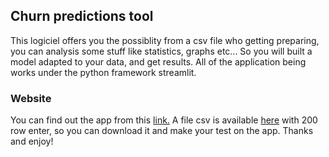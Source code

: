 ## Churn predictions tool 

This logiciel offers you the possiblity from a csv file who getting preparing,
you can analysis some stuff like statistics, graphs etc... So you will built a 
model adapted to your data, and get results. All of the application being works under
the python framework streamlit.  

### Website

You can find out the app from this [link.](https://churn-predictions-tool.herokuapp.com/)
A file csv is available [here](https://github.com/destoone/Churn-predictions-tool/blob/main/churn_reduced.csv) with 200 row enter, so you can download it and make your test
on the app. Thanks and enjoy!
